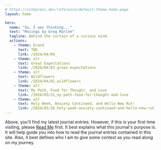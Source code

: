 ```yaml
---
# https://vitepress.dev/reference/default-theme-home-page
layout: home

hero:
  name: "So, I was thinking..."
  text: "Musings by Greg Marine"
  tagline: Behind the curtain of a curious mind.
  actions:
    - theme: brand
      text: TBD
      link: /2024/04/04_
    - theme: alt
      text: Great Expectations
      link: /2024/04/03_great-expectations
    - theme: alt
      text: Wildflowers
      link: /2024/04/02_wildflowers
    - theme: alt
      text: My Path, Food for Thought, and Love
      link: /2024/03/31_my-path-food-for-thought-and-love
    - theme: alt
      text: Holy Week, Anxiety Continued, and Hello New Rut!
      link: /2024/03/28_holy-week-anxiety-continued-and-hello-new-rut
---
```


Above, you'll find my latest journal entries. However, if this is your first time visiting, please [Read Me](read-me) first. It best explains what this journal's purpose is. It will help guide you into how to read the journal entries contained in this site. Also, it best defines who I am to give some context as you read along on my journey.